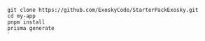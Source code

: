 `git clone https://github.com/ExoskyCode/StarterPackExosky.git` <br/>
`cd my-app` <br/>
`pnpm install`  <br/>
`prisma generate`  <br/>
`
